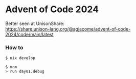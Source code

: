Advent of Code 2024
===================

Better seen at UnisonShare:  
https://share.unison-lang.org/@agjacome/advent-of-code-2024/code/main/latest

### How to

```
$ nix develop

$ ucm
> run day01.debug
```
